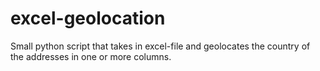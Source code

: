 # excel-geolocation
Small python script that takes in excel-file and geolocates the country of the addresses in one or more columns.
